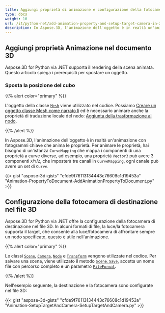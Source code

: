```yaml
---
title: Aggiungi proprietà di animazione e configurazione della fotocamera di destinazione nel documento 3D
type: docs
weight: 10
url: /it/python-net/add-animation-property-and-setup-target-camera-in-3d-document/
description: In Aspose.3D, l'animazione dell'oggetto è in realtà un'animazione con fotogrammi chiave che anima le proprietà. Per animare le proprietà, è necessaria un'istanza CurveMapping che mappa i componenti di una proprietà a curve diverse, ad esempio, una proprietà Vector3 può avere 3 componenti X/Y/Z, che imposteranno tre canali in CurveMapping, ogni canale può avere un insieme di curve.
---
```

##  **Aggiungi proprietà Animazione nel documento 3D**
Aspose.3D for Python via .NET supporta il rendering della scena animata. Questo articolo spiega i prerequisiti per spostare un oggetto.
###  **Sposta la posizione del cubo**
{{% alert color="primary" %}}

L'oggetto della classe [`Mesh`](https://reference.aspose.com/3d/net/aspose.threed.entities/mesh) viene utilizzato nel codice. Possiamo [Creare un oggetto classe Mesh come narrato lì](/3d/it/net/create-and-read-an-existing-3d-scene/) ed è necessario animare anche la proprietà di traduzione locale del nodo: [Aggiunta della trasformazione al nodo](/3d/it/net/adding-transformation-to-the-node/).

{{% /alert %}}

In Aspose.3D, l'animazione dell'oggetto è in realtà un'animazione con fotogrammi chiave che anima le proprietà. Per animare le proprietà, hai bisogno di un'istanza `CurveMapping` che mappa i componenti di una proprietà a curve diverse, ad esempio, una proprietà `Vector3` può avere 3 componenti `X`/`Y`/`Z`, che imposterà tre canali in `CurveMapping`, ogni canale può avere un set di `Curve`.

{{< gist "aspose-3d-gists" "cfde9f76113134443c76608c1d19453a" "Animation-PropertyToDocument-AddAnimationPropertyToDocument.py" >}}
##  **Configurazione della fotocamera di destinazione nel file 3D**
Aspose.3D for Python via .NET offre la configurazione della fotocamera di destinazione nel file 3D. In alcuni formati di file, la luce/la fotocamera supporta il target, che consente alla luce/fotocamera di affrontare sempre un nodo specificato, questo è utile nell'animazione.

{{% alert color="primary" %}}

Le classi [`Scene`](https://reference.aspose.com/3d/net/aspose.threed/scene), [`Camera`](https://reference.aspose.com/3d/net/aspose.threed.entities/camera), [`Node`](https://reference.aspose.com/3d/net/aspose.threed/node) e [`Transform`](https://reference.aspose.com/3d/net/aspose.threed/transform) vengono utilizzate nel codice. Per salvare una scena, viene utilizzato il metodo [`Scene.Save`](https://reference.aspose.com/3d/net/aspose.threed/scene/methods/save), accetta un nome file con percorso completo e un parametro [`FileFormat`](https://reference.aspose.com/3d/net/aspose.threed/fileformat).

{{% /alert %}}

Nell'esempio seguente, la destinazione e la fotocamera sono configurate nel file 3D:

{{< gist "aspose-3d-gists" "cfde9f76113134443c76608c1d19453a" "Animation-SetupTargetAndCamera-SetupTargetAndCamera.py" >}}
